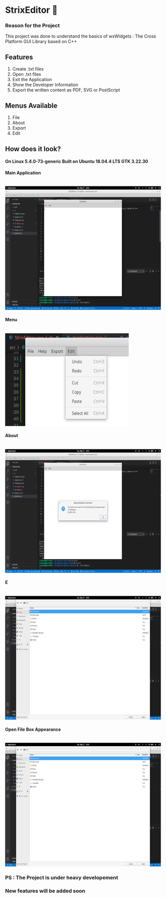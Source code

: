 # StrixEditor :owl:

### Reason for the Project

This project was done to understand the basics of wxWidgets : The Cross Platform GUI Library based on C++

## Features
<ol>
<li>Create .txt files</li>
<li>Open .txt files</li>
<li>Exit the Application</li>
<li>Show the Developer Information</li>
<li>Export the written content as PDF, SVG or PostScript</li>
</ol>

## Menus Available
<ol>
<li>File</li>
<li>About</li>
<li>Export</li>
<li>Edit</li>
</ol>

## How does it look?
#### On Linux 5.4.0-73-generic Built on Ubuntu 18.04.4 LTS GTK 3.22.30
#### Main Application
<br>
<img height = 400 width = 1000 src = "./screenshots/main.png">
</br>

#### Menu
<br>
<img height = 300 width = 400 src = "./screenshots/menu1.png">
</br>

#### About
<br>
<img height = 400 width = 1000 src = "./screenshots/about.png">
</br>

#### E
<br>
<img height = 400 width = 1000 src = "./screenshots/openfile.png">
</br>

#### Open File Box Appearance
<br>
<img height = 400 width = 1000 src = "./screenshots/openfile.png">
</br>

### PS : The Project is under heavy developement
### New features will be added soon
